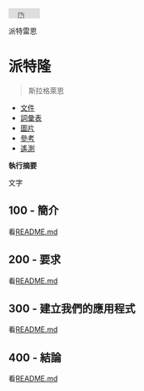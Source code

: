 <iframe src="https://carlo.github.io/patreon-buttons/patreon-btn.html?creator=CREATOR"
  allowtransparency="true"
  frameborder="0"
  scrolling="0"
  width="62"
  height="20">
</iframe>

派特雷恩

# 派特隆

> 斯拉格萊恩

-   [文件](./DOCUMENTATION.md)
-   [詞彙表](./GLOSSARY.md)
-   [圖片](./IMAGES.md)
-   [參考](./REFERENCES.md)
-   [遙測](./TELEMETRY.md)

**執行摘要**

文字

## 100 - 簡介

看[README.md](./100/README.md)

## 200 - 要求

看[README.md](./200/README.md)

## 300 - 建立我們的應用程式

看[README.md](./300/README.md)

## 400 - 結論

看[README.md](./400/README.md)
